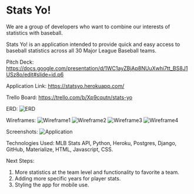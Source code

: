 <h1>
Stats Yo!
</h1>

We are a group of developers who want to combine our interests of statistics with baseball.

Stats Yo! is an application intended to provide quick and easy access to baseball statistics across all 30 Major League Baseball teams.

Pitch Deck:
https://docs.google.com/presentation/d/1WC1ayZBjAp8NUuXwhi7tt_BS8J1USz8o/edit#slide=id.p6

Application Link:
https://statsyo.herokuapp.com/

Trello Board:
https://trello.com/b/Xp9cqutn/stats-yo

ERD:
![ERD](/statsyo/main_app/static/images/ERD.png)

Wireframes:
![Wireframe1](/statsyo/main_app/static/images/landingPage.png)
![Wireframe2](/statsyo/main_app/static/images/secondPage.png)
![Wireframe3](/statsyo/main_app/static/images/thirdPage.png)
![Wireframe4](/statsyo/main_app/static/images/fourthPage.png)

Screenshots:
![Application](/statsyo/main_app/static/images/appScreenshot.png)


Technologies Used: MLB Stats API, Python, Heroku, Postgres, Django, GitHub, Materialize, HTML, Javascript, CSS.


Next Steps: 
1) More statistics at the team level and functionality to favorite a team.
2) Adding more specific years for player stats.
3) Styling the app for mobile use.
